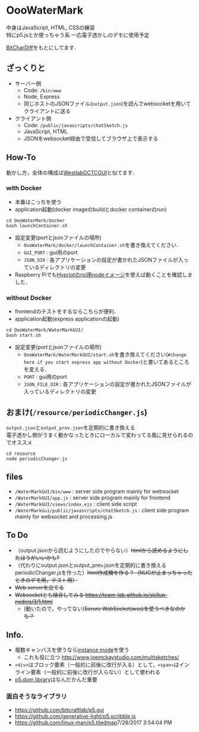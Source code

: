 # OooWaterMark
中身はJavaScript, HTML, CSSの練習  
特にp5.jsとか使っちゃう系
一応電子透かしのデモに使用予定

[BitCharDiff](https://github.com/matzTada/BitCharDiff)をもとにしてます．

## ざっくりと

* サーバー側
	* Code: ```/bin/www```
	* Node, Express
	* 同じホストのJSONファイル(```output.json```)を読んでwebsocketを用いてクライアントに送る
* クライアント側
	* Code: ```/public/javascripts/chatSketch.js```
	* JavaScript, HTML
	* JSONをwebsocket経由で受信してブラウザ上で表示する

## How-To

動かし方，全体の構成は[WestlabGCTCGUI](https://github.com/matzTada/WestlabGCTCGUI#how-to)と似てます．

### with Docker
* 本番はこっちを使う
* application起動(docker imageのbuildとdocker containerのrun) 
```
cd OooWaterMark/docker
bash launchContainer.sh
```
* 設定変更(portとjsonファイルの場所)
	* ```OooWaterMark/docker/launchContainer.sh```を書き換えてください.
	* ```GUI_PORT``` : gui用のport
	* ```JSON_DIR``` : 各アプリケーションの設定が書かれたJSONファイルが入っているディレクトリの変更
* Raspberry Piでも[Hypriotのrpi用nodeイメージ](https://hub.docker.com/r/hypriot/rpi-node/)を使えば動くことを確認しました．

### without Docker
* frontendのテストをするならこちらが便利．
* application起動(express applicationの起動)
```
cd OooWaterMark/WaterMarkGUI/
bash start.sh
```
* 設定変更(portとjsonファイルの場所)
	* ```OooWaterMark/WaterMarkGUI/start.sh```を書き換えてください(```#change here if you start express app without Docker```)と書いてあるところを変える．
	* ```PORT``` : gui用のport
	* ```JSON_FILE_DIR``` : 各アプリケーションの設定が書かれたJSONファイルが入っているディレクトリの変更

## おまけ(```/resource/periodicChanger.js```)

```output.json```と```output_prev.json```を定期的に書き換える  
電子透かし側がうまく動かなったときにローカルで変わってる風に見せられるのでオススメ

```
cd resource
node periodicChanger.js
```

## files

* ```/WaterMarkGUI/bin/www``` : server side program mainly for websocket
* ```/WaterMarkGUI/app.js``` : server side program mainly for frontend
* ```/WaterMarkGUI/views/index.ejs``` : client side script
* ```/WaterMarkGui/public/javascripts/chatSketch.js``` : client side program mainly for websocket and processing.js

## To Do

* （output.jsonから読むようにしたのでやらない）~~htmlから読めるようにしたほうがいいかも?~~
* （代わりにoutput.jsonとoutput_prev.jsonを定期的に書き換えるperiodicChanger.jsを作った）~~html作成機を作る？（NUCが止まっちゃったときのデモ用，テスト用）~~
* ~~Web serverを立てる~~
* ~~Websocketとも結合してみる <https://team-lab.github.io/skillup-nodejs/3/1.html>~~
	* (動いたので，やってない)~~Serure WebSocket(wss)を使うべきなのかも？~~

## Info.

* 複数キャンバスを使うなら[instance mode](https://github.com/processing/p5.js/wiki/p5.js-overview#instantiation--namespace)を使う
	* これも役に立つ <http://www.joemckaystudio.com/multisketches/> 
* ```<div>```はブロック要素（一般的に前後に改行が入る）として，```<span>```はインライン要素（一般的に前後に改行が入らない）として使われる
* [p5.dom library](https://github.com/processing/p5.js/wiki/Beyond-the-canvas)はなんだかんだ重要

### 面白そうなライブラリ

* <https://github.com/bitcraftlab/p5.gui>
* <https://github.com/generative-light/p5.scribble.js>
* <https://github.com/linux-man/p5.tiledmap>7/28/2017 3:54:04 PM 

